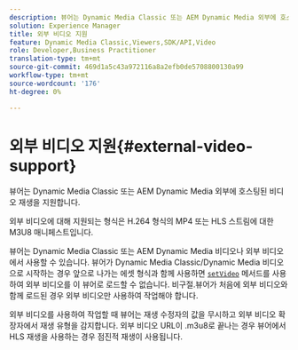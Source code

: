 ```yaml
---
description: 뷰어는 Dynamic Media Classic 또는 AEM Dynamic Media 외부에 호스팅된 비디오 재생을 지원합니다.
solution: Experience Manager
title: 외부 비디오 지원
feature: Dynamic Media Classic,Viewers,SDK/API,Video
role: Developer,Business Practitioner
translation-type: tm+mt
source-git-commit: 469d1a5c43a972116a8a2efb0de5708800130a99
workflow-type: tm+mt
source-wordcount: '176'
ht-degree: 0%

---
```



# 외부 비디오 지원{#external-video-support}

뷰어는 Dynamic Media Classic 또는 AEM Dynamic Media 외부에 호스팅된 비디오 재생을 지원합니다.

외부 비디오에 대해 지원되는 형식은 H.264 형식의 MP4 또는 HLS 스트림에 대한 M3U8 매니페스트입니다.

뷰어는 Dynamic Media Classic 또는 AEM Dynamic Media 비디오나 외부 비디오에서 사용할 수 있습니다. 뷰어가 Dynamic Media Classic/Dynamic Media 비디오으로 시작하는 경우 앞으로 나가는 에셋 형식과 함께 사용하면 [ `setVideo`](../../c-html5-s7-aem-asset-viewers/c-html5-video-reference/c-html5-video-viewer-20-javascriptapiref/r-html5-video-viewer-20-javascriptapiref-setvideo.md#reference-85d3422d6ce64a36ac74827120b5a17c) 메서드를 사용하여 외부 비디오를 이 뷰어로 로드할 수 없습니다. 비구절.뷰어가 처음에 외부 비디오와 함께 로드된 경우 외부 비디오만 사용하여 작업해야 합니다.

외부 비디오를 사용하여 작업할 때 뷰어는 재생 수정자의 값을 무시하고 외부 비디오 확장자에서 재생 유형을 감지합니다. 외부 비디오 URL이 .m3u8로 끝나는 경우 뷰어에서 HLS 재생을 사용하는 경우 점진적 재생이 사용됩니다.
